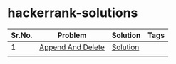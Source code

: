 # hackerrank-solutions

|Sr.No.|Problem|Solution|Tags|
|------|-------|------|------|
|1|[Append And Delete](https://www.hackerrank.com/challenges/append-and-delete)| [Solution](https://github.com/addy1110/hackerrank-solutions/blob/master/src/AppendAndDelete.java)||
| | | | |
